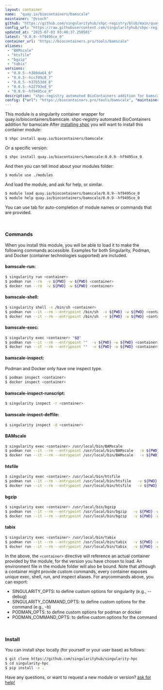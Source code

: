 ```yaml
---
layout: container
name:  "quay.io/biocontainers/bamscale"
maintainer: "@vsoch"
github: "https://github.com/singularityhub/shpc-registry/blob/main/quay.io/biocontainers/bamscale/container.yaml"
config_url: "https://raw.githubusercontent.com/singularityhub/shpc-registry/main/quay.io/biocontainers/bamscale/container.yaml"
updated_at: "2025-07-03 03:48:37.250501"
latest: "0.0.9--hf9495ce_0"
container_url: "https://biocontainers.pro/tools/bamscale"
aliases:
 - "BAMscale"
 - "htsfile"
 - "bgzip"
 - "tabix"
versions:
 - "0.0.5--h380da64_6"
 - "0.0.5--hccf09c8_7"
 - "0.0.5--h37b53dd_8"
 - "0.0.5--h22793e8_9"
 - "0.0.9--hf9495ce_0"
description: "shpc-registry automated BioContainers addition for bamscale"
config: {"url": "https://biocontainers.pro/tools/bamscale", "maintainer": "@vsoch", "description": "shpc-registry automated BioContainers addition for bamscale", "latest": {"0.0.9--hf9495ce_0": "sha256:af1dc4e09ef9562b6831b67eaa0c7a4613b8e3142a276107340a07ef09b9cd39"}, "tags": {"0.0.5--h380da64_6": "sha256:980935848ed8757eccb5ffe7b6de82221b5516a53b8ecddac1dc99198f0ec45f", "0.0.5--hccf09c8_7": "sha256:7fdce2144d3c8ebf6946596760f4d47ef0b73a6892ba08d262eab4b0b518573e", "0.0.5--h37b53dd_8": "sha256:0d9ec955ba1e5e41642506969bfec3da0243532daa1bb5acd09377dc422910db", "0.0.5--h22793e8_9": "sha256:014da599d1d01cbaedccad11c1e48170f3f6df88268f06871b8abdf6a0cf11f2", "0.0.9--hf9495ce_0": "sha256:af1dc4e09ef9562b6831b67eaa0c7a4613b8e3142a276107340a07ef09b9cd39"}, "docker": "quay.io/biocontainers/bamscale", "aliases": {"BAMscale": "/usr/local/bin/BAMscale", "htsfile": "/usr/local/bin/htsfile", "bgzip": "/usr/local/bin/bgzip", "tabix": "/usr/local/bin/tabix"}}
---
```


This module is a singularity container wrapper for quay.io/biocontainers/bamscale.
shpc-registry automated BioContainers addition for bamscale
After [installing shpc](#install) you will want to install this container module:


```bash
$ shpc install quay.io/biocontainers/bamscale
```

Or a specific version:

```bash
$ shpc install quay.io/biocontainers/bamscale:0.0.9--hf9495ce_0
```

And then you can tell lmod about your modules folder:

```bash
$ module use ./modules
```

And load the module, and ask for help, or similar.

```bash
$ module load quay.io/biocontainers/bamscale/0.0.9--hf9495ce_0
$ module help quay.io/biocontainers/bamscale/0.0.9--hf9495ce_0
```

You can use tab for auto-completion of module names or commands that are provided.

<br>

### Commands

When you install this module, you will be able to load it to make the following commands accessible.
Examples for both Singularity, Podman, and Docker (container technologies supported) are included.

#### bamscale-run:

```bash
$ singularity run <container>
$ podman run --rm  -v ${PWD} -w ${PWD} <container>
$ docker run --rm  -v ${PWD} -w ${PWD} <container>
```

#### bamscale-shell:

```bash
$ singularity shell -s /bin/sh <container>
$ podman run --it --rm --entrypoint /bin/sh  -v ${PWD} -w ${PWD} <container>
$ docker run --it --rm --entrypoint /bin/sh  -v ${PWD} -w ${PWD} <container>
```

#### bamscale-exec:

```bash
$ singularity exec <container> "$@"
$ podman run --it --rm --entrypoint ""  -v ${PWD} -w ${PWD} <container> "$@"
$ docker run --it --rm --entrypoint ""  -v ${PWD} -w ${PWD} <container> "$@"
```

#### bamscale-inspect:

Podman and Docker only have one inspect type.

```bash
$ podman inspect <container>
$ docker inspect <container>
```

#### bamscale-inspect-runscript:

```bash
$ singularity inspect -r <container>
```

#### bamscale-inspect-deffile:

```bash
$ singularity inspect -d <container>
```


#### BAMscale

```bash
$ singularity exec <container> /usr/local/bin/BAMscale
$ podman run --it --rm --entrypoint /usr/local/bin/BAMscale   -v ${PWD} -w ${PWD} <container> -c " $@"
$ docker run --it --rm --entrypoint /usr/local/bin/BAMscale   -v ${PWD} -w ${PWD} <container> -c " $@"
```


#### htsfile

```bash
$ singularity exec <container> /usr/local/bin/htsfile
$ podman run --it --rm --entrypoint /usr/local/bin/htsfile   -v ${PWD} -w ${PWD} <container> -c " $@"
$ docker run --it --rm --entrypoint /usr/local/bin/htsfile   -v ${PWD} -w ${PWD} <container> -c " $@"
```


#### bgzip

```bash
$ singularity exec <container> /usr/local/bin/bgzip
$ podman run --it --rm --entrypoint /usr/local/bin/bgzip   -v ${PWD} -w ${PWD} <container> -c " $@"
$ docker run --it --rm --entrypoint /usr/local/bin/bgzip   -v ${PWD} -w ${PWD} <container> -c " $@"
```


#### tabix

```bash
$ singularity exec <container> /usr/local/bin/tabix
$ podman run --it --rm --entrypoint /usr/local/bin/tabix   -v ${PWD} -w ${PWD} <container> -c " $@"
$ docker run --it --rm --entrypoint /usr/local/bin/tabix   -v ${PWD} -w ${PWD} <container> -c " $@"
```



In the above, the `<container>` directive will reference an actual container provided
by the module, for the version you have chosen to load. An environment file in the
module folder will also be bound. Note that although a container
might provide custom commands, every container exposes unique exec, shell, run, and
inspect aliases. For anycommands above, you can export:

 - SINGULARITY_OPTS: to define custom options for singularity (e.g., --debug)
 - SINGULARITY_COMMAND_OPTS: to define custom options for the command (e.g., -b)
 - PODMAN_OPTS: to define custom options for podman or docker
 - PODMAN_COMMAND_OPTS: to define custom options for the command

<br>

### Install

You can install shpc locally (for yourself or your user base) as follows:

```bash
$ git clone https://github.com/singularityhub/singularity-hpc
$ cd singularity-hpc
$ pip install -e .
```

Have any questions, or want to request a new module or version? [ask for help!](https://github.com/singularityhub/singularity-hpc/issues)